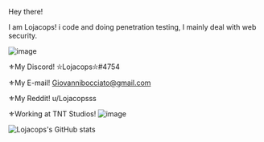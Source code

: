 Hey there! 

I am Lojacops! i code and doing penetration testing, I mainly deal with web security.

![image](https://user-images.githubusercontent.com/68278515/116513600-24408380-a8ca-11eb-827e-d06ed63cde49.png)

⚜My Discord! ⛥Lojacops⛥#4754

⚜My E-mail! Giovannibocciato@gmail.com

⚜My Reddit! u/Lojacopsss

⚜Working at TNT Studios! ![image](https://user-images.githubusercontent.com/68278515/114585830-56c06e80-9c84-11eb-8603-83012fbfe189.png)

![Lojacops's GitHub stats](https://github-readme-stats.vercel.app/api?username=Lojacops&show_icons=true&theme=merko)

